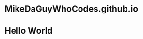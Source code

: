 # MikeDaGuyWhoCodes.github.io
<!DOCTYPE html>
<html>
    
</html>
<body>
    <h1>Hello World</h1>
</body>
